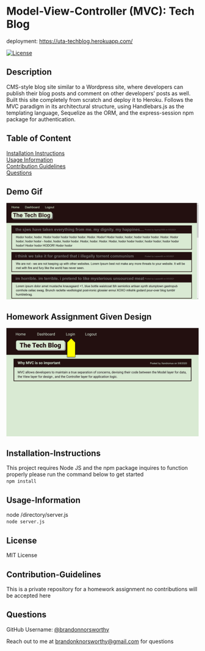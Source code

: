 # Model-View-Controller (MVC): Tech Blog

deployment: https://uta-techblog.herokuapp.com/  

[![License](https://img.shields.io/badge/License-MIT-green.svg)](https://opensource.org/licenses/MIT)

## Description

CMS-style blog site similar to a Wordpress site, where developers can publish their blog posts and comment on other developers’ posts as well. Built this site completely from scratch and deploy it to Heroku. Follows the MVC paradigm in its architectural structure, using Handlebars.js as the templating language, Sequelize as the ORM, and the express-session npm package for authentication.

## Table of Content

[Installation Instructions](#installation-instructions)  
[Usage Information](#usage-information)  
[Contribution Guidelines](#contribution-guidelines)  
[Questions](#questions)  

## Demo Gif

![gif of console demo](/assets/desktop_demo.png)


## Homework Assignment Given Design

![Given Design](./assets/given.gif)

## Installation-Instructions

This project requires Node JS and the npm package inquires to function properly please run the command below to get started  
```npm install```

## Usage-Information

node /directory/server.js  
```node server.js```

## License

MIT License

## Contribution-Guidelines

This is a private repository for a homework assignment no contributions will be accepted here

## Questions

GitHub Username: [@brandonnorsworthy](https://github.com/brandonnorsworthy)

Reach out to me at [brandonknorsworthy@gmail.com](mailto:brandonknorsworthy@gmail.com) for questions
